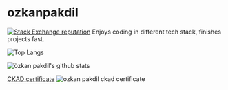 # ozkanpakdil

[![Stack Exchange reputation](https://img.shields.io/stackexchange/stackoverflow/r/175554.svg)](https://stackoverflow.com/users/175554)
Enjoys coding in different tech stack, finishes projects fast.

![Top Langs](https://github-readme-stats.vercel.app/api/top-langs/?username=ozkanpakdil&layout=compact)


![özkan pakdil's github stats](https://github-readme-stats.vercel.app/api?username=ozkanpakdil&show_icons=true&theme=radical)

[CKAD certificate](https://github.com/ozkanpakdil/ozkanpakdil/files/9477123/ozkan-pakdil-5ed7d355-8547-4c8f-b0f1-7ff21a3fcfda-certificate.pdf)
![ozkan pakdil ckad certificate](https://user-images.githubusercontent.com/604405/188120195-db76b88b-33f2-450b-93cf-7cb33ae55223.png)

